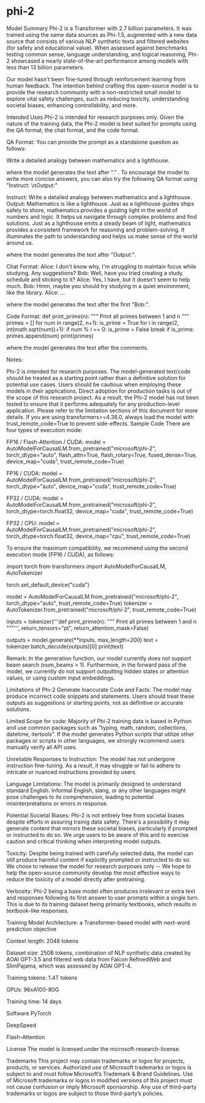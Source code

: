 # phi-2
Model Summary
Phi-2 is a Transformer with 2.7 billion parameters. It was trained using the same data sources as Phi-1.5, augmented with a new data source that consists of various NLP synthetic texts and filtered websites (for safety and educational value). When assessed against benchmarks testing common sense, language understanding, and logical reasoning, Phi-2 showcased a nearly state-of-the-art performance among models with less than 13 billion parameters.

Our model hasn't been fine-tuned through reinforcement learning from human feedback. The intention behind crafting this open-source model is to provide the research community with a non-restricted small model to explore vital safety challenges, such as reducing toxicity, understanding societal biases, enhancing controllability, and more.

Intended Uses
Phi-2 is intended for research purposes only. Given the nature of the training data, the Phi-2 model is best suited for prompts using the QA format, the chat format, and the code format.

QA Format:
You can provide the prompt as a standalone question as follows:

Write a detailed analogy between mathematics and a lighthouse.

where the model generates the text after "." . To encourage the model to write more concise answers, you can also try the following QA format using "Instruct: <prompt>\nOutput:"

Instruct: Write a detailed analogy between mathematics and a lighthouse.
Output: Mathematics is like a lighthouse. Just as a lighthouse guides ships safely to shore, mathematics provides a guiding light in the world of numbers and logic. It helps us navigate through complex problems and find solutions. Just as a lighthouse emits a steady beam of light, mathematics provides a consistent framework for reasoning and problem-solving. It illuminates the path to understanding and helps us make sense of the world around us.

where the model generates the text after "Output:".

Chat Format:
Alice: I don't know why, I'm struggling to maintain focus while studying. Any suggestions?
Bob: Well, have you tried creating a study schedule and sticking to it?
Alice: Yes, I have, but it doesn't seem to help much.
Bob: Hmm, maybe you should try studying in a quiet environment, like the library.
Alice: ...

where the model generates the text after the first "Bob:".

Code Format:
def print_prime(n):
   """
   Print all primes between 1 and n
   """
   primes = []
   for num in range(2, n+1):
       is_prime = True
       for i in range(2, int(math.sqrt(num))+1):
           if num % i == 0:
               is_prime = False
               break
       if is_prime:
           primes.append(num)
   print(primes)

where the model generates the text after the comments.

Notes:

Phi-2 is intended for research purposes. The model-generated text/code should be treated as a starting point rather than a definitive solution for potential use cases. Users should be cautious when employing these models in their applications.
Direct adoption for production tasks is out of the scope of this research project. As a result, the Phi-2 model has not been tested to ensure that it performs adequately for any production-level application. Please refer to the limitation sections of this document for more details.
If you are using transformers>=4.36.0, always load the model with trust_remote_code=True to prevent side-effects.
Sample Code
There are four types of execution mode:

FP16 / Flash-Attention / CUDA:
model = AutoModelForCausalLM.from_pretrained("microsoft/phi-2", torch_dtype="auto", flash_attn=True, flash_rotary=True, fused_dense=True, device_map="cuda", trust_remote_code=True)

FP16 / CUDA:
model = AutoModelForCausalLM.from_pretrained("microsoft/phi-2", torch_dtype="auto", device_map="cuda", trust_remote_code=True)

FP32 / CUDA:
model = AutoModelForCausalLM.from_pretrained("microsoft/phi-2", torch_dtype=torch.float32, device_map="cuda", trust_remote_code=True)

FP32 / CPU:
model = AutoModelForCausalLM.from_pretrained("microsoft/phi-2", torch_dtype=torch.float32, device_map="cpu", trust_remote_code=True)

To ensure the maximum compatibility, we recommend using the second execution mode (FP16 / CUDA), as follows:

import torch
from transformers import AutoModelForCausalLM, AutoTokenizer

torch.set_default_device("cuda")

model = AutoModelForCausalLM.from_pretrained("microsoft/phi-2", torch_dtype="auto", trust_remote_code=True)
tokenizer = AutoTokenizer.from_pretrained("microsoft/phi-2", trust_remote_code=True)

inputs = tokenizer('''def print_prime(n):
   """
   Print all primes between 1 and n
   """''', return_tensors="pt", return_attention_mask=False)

outputs = model.generate(**inputs, max_length=200)
text = tokenizer.batch_decode(outputs)[0]
print(text)

Remark: In the generation function, our model currently does not support beam search (num_beams > 1). Furthermore, in the forward pass of the model, we currently do not support outputting hidden states or attention values, or using custom input embeddings.

Limitations of Phi-2
Generate Inaccurate Code and Facts: The model may produce incorrect code snippets and statements. Users should treat these outputs as suggestions or starting points, not as definitive or accurate solutions.

Limited Scope for code: Majority of Phi-2 training data is based in Python and use common packages such as "typing, math, random, collections, datetime, itertools". If the model generates Python scripts that utilize other packages or scripts in other languages, we strongly recommend users manually verify all API uses.

Unreliable Responses to Instruction: The model has not undergone instruction fine-tuning. As a result, it may struggle or fail to adhere to intricate or nuanced instructions provided by users.

Language Limitations: The model is primarily designed to understand standard English. Informal English, slang, or any other languages might pose challenges to its comprehension, leading to potential misinterpretations or errors in response.

Potential Societal Biases: Phi-2 is not entirely free from societal biases despite efforts in assuring trainig data safety. There's a possibility it may generate content that mirrors these societal biases, particularly if prompted or instructed to do so. We urge users to be aware of this and to exercise caution and critical thinking when interpreting model outputs.

Toxicity: Despite being trained with carefully selected data, the model can still produce harmful content if explicitly prompted or instructed to do so. We chose to release the model for research purposes only -- We hope to help the open-source community develop the most effective ways to reduce the toxicity of a model directly after pretraining.

Verbosity: Phi-2 being a base model often produces irrelevant or extra text and responses following its first answer to user prompts within a single turn. This is due to its training dataset being primarily textbooks, which results in textbook-like responses.

Training
Model
Architecture: a Transformer-based model with next-word prediction objective

Context length: 2048 tokens

Dataset size: 250B tokens, combination of NLP synthetic data created by AOAI GPT-3.5 and filtered web data from Falcon RefinedWeb and SlimPajama, which was assessed by AOAI GPT-4.

Training tokens: 1.4T tokens

GPUs: 96xA100-80G

Training time: 14 days

Software
PyTorch

DeepSpeed

Flash-Attention

License
The model is licensed under the microsoft-research-license.

Trademarks
This project may contain trademarks or logos for projects, products, or services. Authorized use of Microsoft trademarks or logos is subject to and must follow Microsoft’s Trademark & Brand Guidelines. Use of Microsoft trademarks or logos in modified versions of this project must not cause confusion or imply Microsoft sponsorship. Any use of third-party trademarks or logos are subject to those third-party’s policies.
